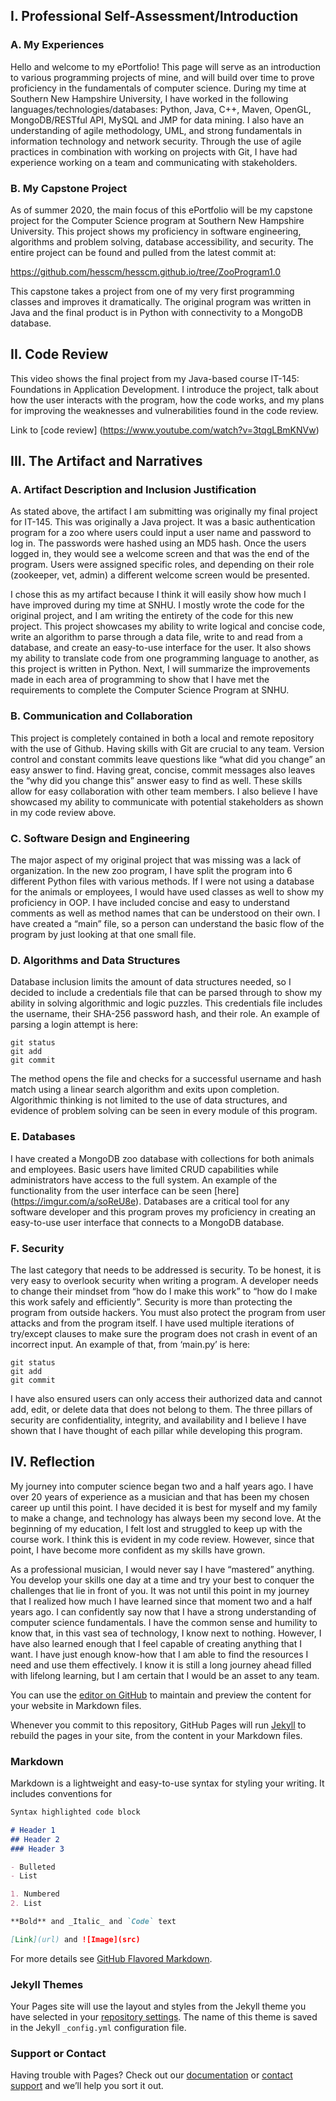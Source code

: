 ## I. Professional Self-Assessment/Introduction
### A. My Experiences

Hello and welcome to my ePortfolio! This page will serve as an introduction to various programming projects of mine, and will build over time to prove proficiency in the fundamentals of computer science. During my time at Southern New Hampshire University, I have worked in the following languages/technologies/databases: Python, Java, C++, Maven, OpenGL, MongoDB/RESTful API, MySQL and JMP for data mining. I also have an understanding of agile methodology, UML, and strong fundamentals in information technology and network security. Through the use of agile practices in combination with working on projects with Git, I have had experience working on a team and communicating with stakeholders. 

### B. My Capstone Project

As of summer 2020, the main focus of this ePortfolio will be my capstone project for the Computer Science program at Southern New Hampshire University. This project shows my proficiency in software engineering, algorithms and problem solving, database accessibility, and security. The entire project can be found and pulled from the latest commit at: 
  
https://github.com/hesscm/hesscm.github.io/tree/ZooProgram1.0

This capstone takes a project from one of my very first programming classes and improves it dramatically. The original program was written in Java and the final product is in Python with connectivity to a MongoDB database. 


## II. Code Review

This video shows the final project from my Java-based course IT-145: Foundations in Application Development. I introduce the project, talk about how the user interacts with the program, how the code works, and my plans for improving the weaknesses and vulnerabilities found in the code review.

Link to [code review] (https://www.youtube.com/watch?v=3tqgLBmKNVw)


## III. The Artifact and Narratives

###	A. Artifact Description and Inclusion Justification

As stated above, the artifact I am submitting was originally my final project for IT-145. This was originally a Java project. It was a basic authentication program for a zoo where users could input a user name and password to log in. The passwords were hashed using an MD5 hash. Once the users logged in, they would see a welcome screen and that was the end of the program. Users were assigned specific roles, and depending on their role (zookeeper, vet, admin) a different welcome screen would be presented.

I chose this as my artifact because I think it will easily show how much I have improved during my time at SNHU. I mostly wrote the code for the original project, and I am writing the entirety of the code for this new project. This project showcases my ability to write logical and concise code, write an algorithm to parse through a data file, write to and read from a database, and create an easy-to-use interface for the user. It also shows my ability to translate code from one programming language to another, as this project is written in Python. Next, I will summarize the improvements made in each area of programming to show that I have met the requirements to complete the Computer Science Program at SNHU.
  
### B. Communication and Collaboration

This project is completely contained in both a local and remote repository with the use of Github. Having skills with Git are crucial to any team. Version control and constant commits leave questions like “what did you change” an easy answer to find. Having great, concise, commit messages also leaves the “why did you change this” answer easy to find as well. These skills allow for easy collaboration with other team members. I also believe I have showcased my ability to communicate with potential stakeholders as shown in my code review above.
  
### C. Software Design and Engineering

The major aspect of my original project that was missing was a lack of organization. In the new zoo program, I have split the program into 6 different Python files with various methods. If I were not using a database for the animals or employees, I would have used classes as well to show my proficiency in OOP. I have included concise and easy to understand comments as well as method names that can be understood on their own. I have created a “main” file, so a person can understand the basic flow of the program by just looking at that one small file.
  
### D. Algorithms and Data Structures

Database inclusion limits the amount of data structures needed, so I decided to include a credentials file that can be parsed through to show my ability in solving algorithmic and logic puzzles. This credentials file includes the username, their SHA-256 password hash, and their role. An example of parsing a login attempt is here:

```
git status
git add
git commit
```

The method opens the file and checks for a successful username and hash match using a linear search algorithm and exits upon completion. Algorithmic thinking is not limited to the use of data structures, and evidence of problem solving can be seen in every module of this program.

### E. Databases

I have created a MongoDB zoo database with collections for both animals and employees. Basic users have limited CRUD capabilities while administrators have access to the full system. An example of the functionality from the user interface can be seen [here] (https://imgur.com/a/soReU8e). Databases are a critical tool for any software developer and this program proves my proficiency in creating an easy-to-use user interface that connects to a MongoDB database. 

### F. Security

The last category that needs to be addressed is security. To be honest, it is very easy to overlook security when writing a program. A developer needs to change their mindset from “how do I make this work” to “how do I make this work safely and efficiently”. Security is more than protecting the program from outside hackers. You must also protect the program from user attacks and from the program itself. I have used multiple iterations of try/except clauses to make sure the program does not crash in event of an incorrect input. An example of that, from ‘main.py’ is here:

```
git status
git add
git commit
```

I have also ensured users can only access their authorized data and cannot add, edit, or delete data that does not belong to them. The three pillars of security are confidentiality, integrity, and availability and I believe I have shown that I have thought of each pillar while developing this program. 


## IV. Reflection

My journey into computer science began two and a half years ago. I have over 20 years of experience as a musician and that has been my chosen career up until this point. I have decided it is best for myself and my family to make a change, and technology has always been my second love. At the beginning of my education, I felt lost and struggled to keep up with the course work. I think this is evident in my code review. However, since that point, I have become more confident as my skills have grown. 
	
As a professional musician, I would never say I have “mastered” anything. You develop your skills one day at a time and try your best to conquer the challenges that lie in front of you. It was not until this point in my journey that I realized how much I have learned since that moment two and a half years ago. I can confidently say now that I have a strong understanding of computer science fundamentals. I have the common sense and humility to know that, in this vast sea of technology, I know next to nothing. However, I have also learned enough that I feel capable of creating anything that I want. I have just enough know-how that I am able to find the resources I need and use them effectively. I know it is still a long journey ahead filled with lifelong learning, but I am certain that I would be an asset to any team.



You can use the [editor on GitHub](https://github.com/hesscm/hesscm.github.io/edit/master/index.md) to maintain and preview the content for your website in Markdown files.

Whenever you commit to this repository, GitHub Pages will run [Jekyll](https://jekyllrb.com/) to rebuild the pages in your site, from the content in your Markdown files.

### Markdown

Markdown is a lightweight and easy-to-use syntax for styling your writing. It includes conventions for

```markdown
Syntax highlighted code block

# Header 1
## Header 2
### Header 3

- Bulleted
- List

1. Numbered
2. List

**Bold** and _Italic_ and `Code` text

[Link](url) and ![Image](src)
```

For more details see [GitHub Flavored Markdown](https://guides.github.com/features/mastering-markdown/).

### Jekyll Themes

Your Pages site will use the layout and styles from the Jekyll theme you have selected in your [repository settings](https://github.com/hesscm/hesscm.github.io/settings). The name of this theme is saved in the Jekyll `_config.yml` configuration file.

### Support or Contact

Having trouble with Pages? Check out our [documentation](https://help.github.com/categories/github-pages-basics/) or [contact support](https://github.com/contact) and we’ll help you sort it out.
